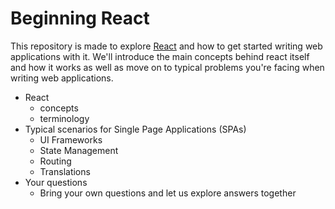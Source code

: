 # Beginning React

This repository is made to explore [React](https://reactjs.org/) and how to get started writing web applications with it. We'll introduce the main concepts behind react itself and how it works as well as move on to typical problems you're facing when writing web applications.

  * React
    * concepts
    * terminology
  * Typical scenarios for Single Page Applications (SPAs)
    * UI Frameworks
    * State Management
    * Routing
    * Translations
  * Your questions
    * Bring your own questions and let us explore answers together
